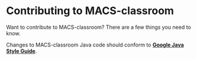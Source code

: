 
# Contributing to MACS-classroom

Want to contribute to MACS-classroom? There are a few things you need to know.

Changes to MACS-classroom Java code should conform to **[Google Java Style Guide](https://google.github.io/styleguide/javaguide.html)**.
